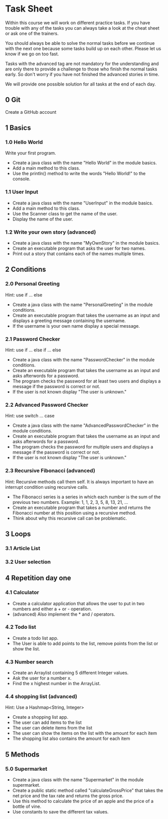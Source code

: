 # Task Sheet

Within this course we will work on different practice tasks.
If you have trouble with any of the tasks you can always take a look at the cheat sheet or ask one of the trainers.

You should always be able to solve the normal tasks before we continue with the next one because some tasks build up on each other.
Please let us know if we go on too fast. 

Tasks with the advanced tag are not mandatory for the understanding and are only there to provide a challenge to those who finish the normal tasks early.
So don't worry if you have not finished the advanced stories in time. 

We will provide one possible solution for all tasks at the end of each day.

## 0 Git

Create a GitHub account

## 1 Basics

### 1.0 Hello World

Write your first program.

- Create a java class with the name "Hello World" in the module basics.
- Add a main method to this class.
- Use the println() method to write the words "Hello World!" to the console.

### 1.1 User Input

- Create a java class with the name "UserInput" in the module basics.
- Add a main method to this class.
- Use the Scanner class to get the name of the user.
- Display the name of the user.

### 1.2 Write your own story (advanced)

- Create a java class with the name "MyOwnStory" in the module basics.
- Create an executable program that asks the user for two names.
- Print out a story that contains each of the names multiple times.

## 2 Conditions

### 2.0 Personal Greeting

Hint: use if ... else

- Create a java class with the name "PersonalGreeting" in the module conditions.
- Create an executable program that takes the username as an input and displays a greeting message containing the username.
- If the username is your own name display a special message.

### 2.1 Password Checker

Hint: use if ... else if ... else

- Create a java class with the name "PasswordChecker" in the module conditions.
- Create an executable program that takes the username as an input and asks afterwords for a password.
- The program checks the password for at least two users and displays a message if the password is correct or not.
- If the user is not known display "The user is unknown."

### 2.2 Advanced Password Checker

Hint: use switch ... case

- Create a java class with the name "AdvancedPasswordChecker" in the module conditions.
- Create an executable program that takes the username as an input and asks afterwords for a password.
- The program checks the password for multiple users and displays a message if the password is correct or not.
- If the user is not known display "The user is unknown."

### 2.3 Recursive Fibonacci (advanced)

Hint: Recursive methods call them self. It is always important to have an interrupt condition using recursive calls.

- The Fibonacci series is a series in which each number is the sum of the previous two numbers. Example: 1, 1, 2, 3, 5, 8, 13, 21, ...
- Create an executable program that takes a number and returns the Fibonacci number at this position using a recursive method.
- Think about why this recursive call can be problematic.

## 3 Loops

### 3.1 Article List

### 3.2 User selection

## 4 Repetition day one

### 4.1 Calculator

- Create a calculator application that allows the user to put in two numbers and either a + or - operation.
- (advanced) Also implement the * and / operators.

### 4.2 Todo list

- Create a todo list app.
- The User is able to add points to the list, remove points from the list or show the list.

### 4.3 Number search

- Create an Arraylist containing 5 different Integer values.
- Ask the user for a number x.
- Find the x highest number in the ArrayList.

### 4.4 shopping list (advanced)

Hint: Use a Hashmap<String, Integer>

- Create a shopping list app.
- The user can add items to the list
- The user can delete items from the list
- The user can show the items on the list with the amount for each item
- The shopping list also contains the amount for each item

## 5 Methods

### 5.0 Supermarket

- Create a java class with the name "Supermarket" in the module supermarket.
- Create a public static method called "calculateGrossPrice" that takes the net price and the tax rate and returns the gross price.
- Use this method to calculate the price of an apple and the price of a bottle of vine.
- Use constants to save the different tax values.


